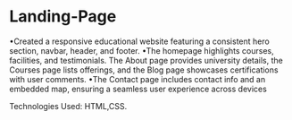 # Landing-Page

•Created a responsive educational website featuring a consistent hero section, navbar, header, and footer.
•The homepage highlights courses, facilities, and testimonials. The About page provides university details, the Courses
page lists offerings, and the Blog page showcases certifications with user comments.
•The Contact page includes contact info and an embedded map, ensuring a seamless user experience across devices

Technologies Used: HTML,CSS.
